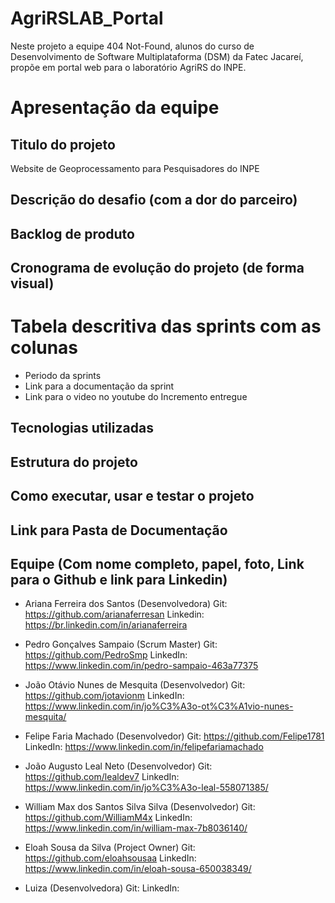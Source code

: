 # AgriRSLAB_Portal
Neste projeto a equipe 404 Not-Found, alunos do curso de Desenvolvimento de Software Multiplataforma (DSM) da Fatec Jacareí, propõe em portal web para o laboratório AgriRS do INPE.

# Apresentação da equipe

## Titulo do projeto
Website de Geoprocessamento para Pesquisadores do INPE

## Descrição do desafio (com a dor do parceiro)


## Backlog de produto


## Cronograma de evolução do projeto (de forma visual)


# Tabela descritiva das sprints com as colunas
- Periodo da sprints
- Link para a documentação da sprint
- Link para o video no youtube do Incremento entregue

## Tecnologias utilizadas


## Estrutura do projeto


## Como executar, usar e testar o projeto


## Link para Pasta de Documentação


## Equipe (Com nome completo, papel, foto, Link para o Github e link para Linkedin)
- Ariana Ferreira dos Santos (Desenvolvedora)
Git: https://github.com/arianaferresan
Linkedin: https://br.linkedin.com/in/arianaferreira

- Pedro Gonçalves Sampaio (Scrum Master)
Git: https://github.com/PedroSmp
LinkedIn: https://www.linkedin.com/in/pedro-sampaio-463a77375

- João Otávio Nunes de Mesquita (Desenvolvedor)
Git: https://github.com/jotavionm
LinkedIn: https://www.linkedin.com/in/jo%C3%A3o-ot%C3%A1vio-nunes-mesquita/

- Felipe Faria Machado (Desenvolvedor)
Git: https://github.com/Felipe1781
LinkedIn: https://www.linkedin.com/in/felipefariamachado

- João Augusto Leal Neto (Desenvolvedor)
Git: https://github.com/lealdev7
LinkedIn: https://www.linkedin.com/in/jo%C3%A3o-leal-558071385/

- William Max dos Santos Silva Silva (Desenvolvedor)
Git: https://github.com/WilliamM4x
LinkedIn: https://www.linkedin.com/in/william-max-7b8036140/

- Eloah Sousa da Silva (Project Owner)
Git: https://github.com/eloahsousaa
LinkedIn: https://www.linkedin.com/in/eloah-sousa-650038349/

- Luiza (Desenvolvedora)
Git: 
LinkedIn: 
